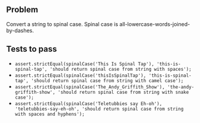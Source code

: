 ## Problem

Convert a string to spinal case. Spinal case is all-lowercase-words-joined-by-dashes.

## Tests to pass

- `assert.strictEqual(spinalCase('This Is Spinal Tap'), 'this-is-spinal-tap', 'should return spinal case from string with spaces');`
- `assert.strictEqual(spinalCase('thisIsSpinalTap'), 'this-is-spinal-tap', 'should return spinal case from string with camel case');`
- `assert.strictEqual(spinalCase('The_Andy_Griffith_Show'), 'the-andy-griffith-show', 'should return spinal case from string with snake case');`
- `assert.strictEqual(spinalCase('Teletubbies say Eh-oh'), 'teletubbies-say-eh-oh', 'should return spinal case from string with spaces and hyphens');`
